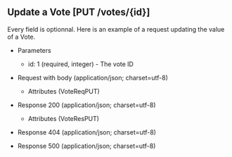 ## Update a Vote [PUT /votes/{id}]
Every field is optionnal. Here is an example of a request updating the value of a Vote.

+ Parameters

    + id: 1 (required, integer) - The vote ID

+ Request with body (application/json; charset=utf-8)

    + Attributes (VoteReqPUT)

    <!-- include(../auth/authHeader.md) -->

+ Response 200 (application/json; charset=utf-8)

    + Attributes (VoteResPUT)

+ Response 404 (application/json; charset=utf-8)

+ Response 500 (application/json; charset=utf-8)
